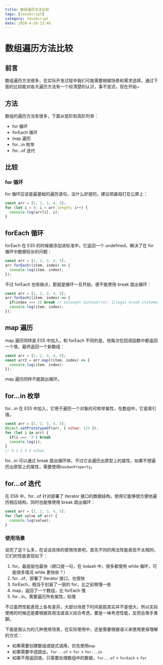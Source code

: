 ```yaml
---
title: 数组遍历方法比较
tags: [JavaScript]
category: JavaScript
date: 2020-4-28 23:48
---
```

# 数组遍历方法比较

## 前言
数组遍历方法很多，在实际开发过程中我们可能需要根据场景和需求选择，通过下面的比较能对各大遍历方法有一个较清楚的认识，事不宜迟，现在开始~

## 方法
数组的遍历方法有很多，下面从低阶到高阶列举：
- for 循环
- forEach 循环
- map 遍历
- for...in 枚举
- for...of 迭代

## 比较

### for 循环
for 循环应该是最基础的遍历语句，没什么好提的，建议把鼻祖打在公屏上：
```javascript
const arr = [1, 2, 3, 4, 5];
for (let i = 0; i < arr.length; i++) {
  console.log(arr[i], i);
}
```


## forEach 循环
forEach 在 ES5 的时候被添加进标准中，它返回一个 undefined，解决了在 for 循环中数据较长的问题：
```javascript
const arr = [1, 2, 3, 4, 5];
arr.forEach((item, index) => {
  console.log(item, index);
});
```

不过 forEach 也有缺点，那就是循环一旦开始，便不能使用 break 跳出循环：
```javascript
const arr = [1, 2, 3, 4, 5];
arr.forEach((item, index) => {
  if(index === 2) break // Uncaught SyntaxError: Illegal break statement
  console.log(item, index);
});
```

## map 遍历
map 遍历同样是 ES5 中加入，和 forEach 不同的是，他每次在回调函数中都返回一个值，最终返回一个新数组：
```javascript
const arr = [1, 2, 3, 4, 5];
const arr2 = arr.map((item, index) => {
  console.log(item, index);
});
```

map 遍历同样不能跳出循环。

## for...in 枚举
for...in 在 ES5 中加入，它用于遍历一个对象的可枚举属性，在数组中，它是索引值。
```javascript
const arr = [1, 2, 3, 4, 5];
Object.setPrototypeOf(arr, { nihao: 123 });
for (let i in arr) {
  if(i === '2') break
  console.log(i);
}
// 0 1 2 3 4 nihao
```

for...in 可以通过 break 跳出循环体，不过它会遍历出原型上的属性，如果不想遍历出原型上的属性，需要使用`hasOwnProperty`。

## for...of 迭代
在 ES6 中，for...of 针对部署了 Iterator 接口的数据结构，使用它能够很方便地遍历相应结构，同时也能够使用 break 跳出循环：
```javascript
const arr = [1, 2, 3, 4, 5];
for (let value of arr) {
  console.log(value);
}
```

### 使用场景
说完了这个么多，在谈谈具体的使用场景吧，首先不同的用法性能表现不太相同，它们的性能表现如下：
1. for，最底层也最快（顺口提一句，在 lodash 中，很多都使用 while 循环，可能很多情况 while 更快些？）
2. for...of，部署了 Iterator 接口，也很快
3. forEach，相当于封装了一层的 for，比之前稍慢一些
4. map，返回了一个数组，比 forEach 慢
5. for...in，需要遍历所有属性，较慢

不过虽然性能表现上各有差异，大部分场景下时间差距其实并不是很大，所以实际使用的时候还是要根据其用法或语义综合考虑，要是一味考虑性能，反而会畏手畏脚。

下面是我认为的几种使用场景，在实际使用中，还是需要根据语义来使用更易理解的方式：
- 如果需要创建数组或链式调用，优先使用`map`
- 如果需要中途跳出，`for...of` > `for` > `for...in`
- 如果不用返回值，只需要处理数组中的数据，`for...of` > `forEach` > `for`
